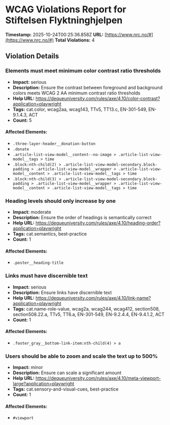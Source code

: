 # WCAG Violations Report for Stiftelsen Flyktninghjelpen

**Timestamp:** 2025-10-24T00:25:36.858Z
**URL:** [https://www.nrc.no/#](https://www.nrc.no/#)
**Total Violations:** 4

## Violation Details

### Elements must meet minimum color contrast ratio thresholds

- **Impact:** serious
- **Description:** Ensure the contrast between foreground and background colors meets WCAG 2 AA minimum contrast ratio thresholds
- **Help URL:** https://dequeuniversity.com/rules/axe/4.10/color-contrast?application=playwright
- **Tags:** cat.color, wcag2aa, wcag143, TTv5, TT13.c, EN-301-549, EN-9.1.4.3, ACT
- **Count:** 5

#### Affected Elements:

- `.three-layer-header__donation-button`
- `.donate`
- `.article-list-view-model__content--no-image > .article-list-view-model__tags > time`
- `.block:nth-child(2) > .article-list-view-model-secondary.block-padding > .article-list-view-model__wrapper > .article-list-view-model__content > .article-list-view-model__tags > time`
- `.block:nth-child(3) > .article-list-view-model-secondary.block-padding > .article-list-view-model__wrapper > .article-list-view-model__content > .article-list-view-model__tags > time`

### Heading levels should only increase by one

- **Impact:** moderate
- **Description:** Ensure the order of headings is semantically correct
- **Help URL:** https://dequeuniversity.com/rules/axe/4.10/heading-order?application=playwright
- **Tags:** cat.semantics, best-practice
- **Count:** 1

#### Affected Elements:

- `.poster__heading-title`

### Links must have discernible text

- **Impact:** serious
- **Description:** Ensure links have discernible text
- **Help URL:** https://dequeuniversity.com/rules/axe/4.10/link-name?application=playwright
- **Tags:** cat.name-role-value, wcag2a, wcag244, wcag412, section508, section508.22.a, TTv5, TT6.a, EN-301-549, EN-9.2.4.4, EN-9.4.1.2, ACT
- **Count:** 1

#### Affected Elements:

- `.footer_gray__bottom-link-item:nth-child(4) > a`

### Users should be able to zoom and scale the text up to 500%

- **Impact:** minor
- **Description:** Ensure <meta name="viewport"> can scale a significant amount
- **Help URL:** https://dequeuniversity.com/rules/axe/4.10/meta-viewport-large?application=playwright
- **Tags:** cat.sensory-and-visual-cues, best-practice
- **Count:** 1

#### Affected Elements:

- `#viewport`
